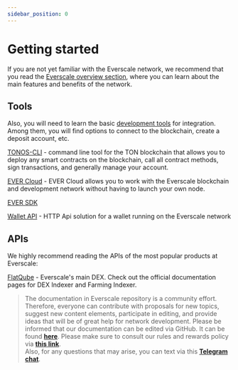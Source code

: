 ```yaml
---
sidebar_position: 0
---
```


# Getting started

If you are not yet familiar with the Everscale network, we recommend that you read the [Everscale overview section](../../../learn/everscale-overview/01-overview.md), where you can learn about the main features and benefits of the network.

## Tools

Also, you will need to learn the basic [development tools](../../api-tools/) for integration.
Among them, you will find options to connect to the blockchain, create a deposit account, etc.

[TONOS-CLI](../../api-tools/tonos-cli.md) - command line tool for the TON blockchain that allows you to deploy any smart contracts on the blockchain, call all contract methods, sign transactions, and generally manage your account.

[EVER Cloud](../../api-tools/ever-cloud.md) - EVER Cloud allows you to work with the Everscale blockchain and development network without having to launch your own node. 

[EVER SDK](../../api-tools/api-sdk/sdk/installation.md)

[Wallet API](../../api-tools/ton-wallet-api.md) - HTTP Api solution for a wallet running on the Everscale network

## APIs

We highly recommend reading the APIs of the most popular products at Everscale:

[FlatQube](https://docs.flatqube.io/integrate/open-api) - Everscale's main DEX. Check out the official documentation pages for DEX Indexer and Farming Indexer. 

> The documentation in Everscale repository is a community effort. Therefore, everyone can contribute with proposals for new topics, suggest new content elements, participate in editing, and provide ideas that will be of great help for network development. Please be informed that our documentation can be edited via GitHub. It can be found [**here**](https://docs.everscale.network/). 
Please make sure to consult our rules and rewards policy via [**this link**](https://docs.everscale.network/contribute/hot-streams/documentations).  
Also, for any questions that may arise, you can text via this [**Telegram chat**](https://t.me/+C2IpQXWZtCwxYzEy).